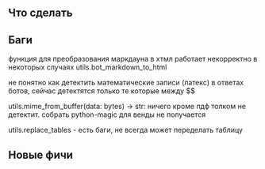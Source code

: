 ## Что сделать

## Баги

функция для преобразования маркдауна в хтмл работает некорректно в некоторых случаях
   utils.bot_markdown_to_html

не понятно как детектить математические записи (латекс) в ответах ботов, сейчас детектятся только те которые между $$

utils.mime_from_buffer(data: bytes) -> str:
   ничего кроме пдф толком не детектит. собрать python-magic для венды не получается

utils.replace_tables - есть баги, не всегда может переделать таблицу

## Новые фичи

